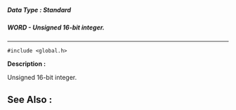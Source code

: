 ##### Data Type : Standard
##### WORD - Unsigned 16-bit integer.
---
```
#include <global.h>
```
**Description :**

Unsigned 16-bit integer.

**See Also :**
---
